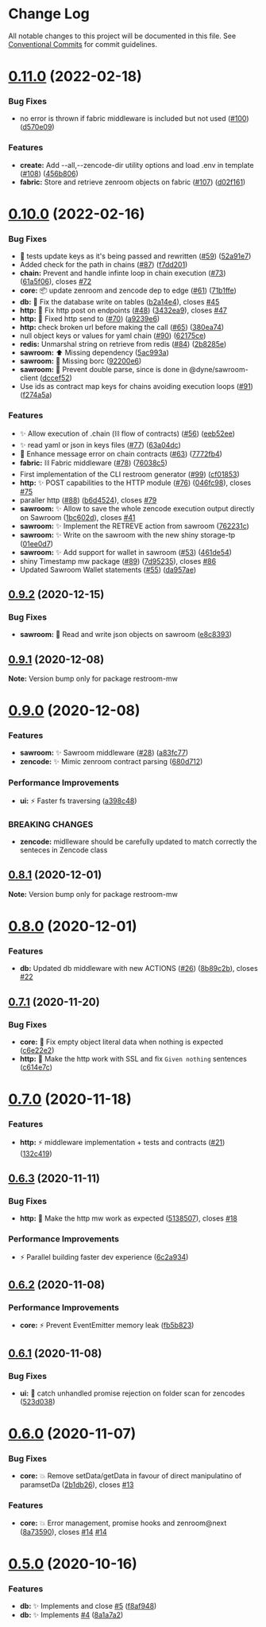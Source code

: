 # Change Log

All notable changes to this project will be documented in this file.
See [Conventional Commits](https://conventionalcommits.org) for commit guidelines.

# [0.11.0](https://github.com/dyne/restroom-mw/compare/v0.10.0...v0.11.0) (2022-02-18)


### Bug Fixes

* no error is thrown if fabric middleware is included but not used ([#100](https://github.com/dyne/restroom-mw/issues/100)) ([d570e09](https://github.com/dyne/restroom-mw/commit/d570e09fe969bda02e61fcdbed7005e83c7ac3a0))


### Features

* **create:** Add --all,--zencode-dir utility options and load .env in template ([#108](https://github.com/dyne/restroom-mw/issues/108)) ([456b806](https://github.com/dyne/restroom-mw/commit/456b806d045ceca04a4718c897be01a29b657cbb))
* **fabric:** Store and retrieve zenroom objects on fabric ([#107](https://github.com/dyne/restroom-mw/issues/107)) ([d02f161](https://github.com/dyne/restroom-mw/commit/d02f16135e1123b89bbdaa73a6529585c23c64d9))





# [0.10.0](https://github.com/dyne/restroom-mw/compare/v0.9.2...v0.10.0) (2022-02-16)


### Bug Fixes

* 🐛 tests update keys as it's being passed and rewritten ([#59](https://github.com/dyne/restroom-mw/issues/59)) ([52a91e7](https://github.com/dyne/restroom-mw/commit/52a91e7072b1a35f101d3aa8071e0d821dfb7fdc))
* Added check for the path in chains ([#87](https://github.com/dyne/restroom-mw/issues/87)) ([f7dd201](https://github.com/dyne/restroom-mw/commit/f7dd20129be2833f0877bf68a10d704d47f5a73e))
* **chain:** Prevent and handle infinte loop in chain execution ([#73](https://github.com/dyne/restroom-mw/issues/73)) ([61a5f06](https://github.com/dyne/restroom-mw/commit/61a5f06917d489fc8929d5d9f8cfc4586b1b96c3)), closes [#72](https://github.com/dyne/restroom-mw/issues/72)
* **core:** 📦 update zenroom and zencode dep to edge ([#61](https://github.com/dyne/restroom-mw/issues/61)) ([71b1ffe](https://github.com/dyne/restroom-mw/commit/71b1ffe640dbca546d85968afcc015a271e3f6e8))
* **db:** 🐛  Fix the database write on tables ([b2a14e4](https://github.com/dyne/restroom-mw/commit/b2a14e4e614518e078a7db66bd32653dd1f66498)), closes [#45](https://github.com/dyne/restroom-mw/issues/45)
* **http:** 🐛  Fix http post on endpoints ([#48](https://github.com/dyne/restroom-mw/issues/48)) ([3432ea9](https://github.com/dyne/restroom-mw/commit/3432ea95d25aec96f308cbde4674091de0b9fdd6)), closes [#47](https://github.com/dyne/restroom-mw/issues/47)
* **http:** 🐞 Fixed http send to ([#70](https://github.com/dyne/restroom-mw/issues/70)) ([a9239e6](https://github.com/dyne/restroom-mw/commit/a9239e64a887c2e41765490e114b200ff7d16f58))
* **http:** check broken url before making the call ([#65](https://github.com/dyne/restroom-mw/issues/65)) ([380ea74](https://github.com/dyne/restroom-mw/commit/380ea741446ee0a76192a95bb2b96f31ef6484fe))
* null object keys or values for yaml chain ([#90](https://github.com/dyne/restroom-mw/issues/90)) ([62175ce](https://github.com/dyne/restroom-mw/commit/62175ceff0dc6bf17cce7908177301ea6746bfc6))
* **redis:** Unmarshal string on retrieve from redis ([#84](https://github.com/dyne/restroom-mw/issues/84)) ([2b8285e](https://github.com/dyne/restroom-mw/commit/2b8285e3885d1a0df4d11909f59dab7ff514f669))
* **sawroom:** ⬆️  Missing dependency ([5ac993a](https://github.com/dyne/restroom-mw/commit/5ac993a41dac906560998ea999820cbbfeb07e69))
* **sawroom:** 🐛  Missing borc ([92200e6](https://github.com/dyne/restroom-mw/commit/92200e6eb7761f2ac3c1d75de861b70a89975539))
* **sawroom:** 🐛  Prevent double parse, since is done in @dyne/sawroom-client ([dccef52](https://github.com/dyne/restroom-mw/commit/dccef52c37657276bad1d805af336c8169ee4467))
* Use ids as contract map keys for chains avoiding execution loops ([#91](https://github.com/dyne/restroom-mw/issues/91)) ([f274a5a](https://github.com/dyne/restroom-mw/commit/f274a5a7b3987ea06eedcdf64a9d81453a7f6f9d))


### Features

* ✨ Allow execution of .chain (⛓ flow of contracts)  ([#56](https://github.com/dyne/restroom-mw/issues/56)) ([eeb52ee](https://github.com/dyne/restroom-mw/commit/eeb52eed5724dd8455a33d60d71c62d461cbd81f))
* ✨ read yaml or json in keys files ([#77](https://github.com/dyne/restroom-mw/issues/77)) ([63a04dc](https://github.com/dyne/restroom-mw/commit/63a04dc9d638fd20f656ad839d091826e26b519a))
* 📢   Enhance message error on chain contracts ([#63](https://github.com/dyne/restroom-mw/issues/63)) ([7772fb4](https://github.com/dyne/restroom-mw/commit/7772fb48499375f2d4c3e6385d73e3f96929f728))
* **fabric:** ⛓ Fabric middleware ([#78](https://github.com/dyne/restroom-mw/issues/78)) ([76038c5](https://github.com/dyne/restroom-mw/commit/76038c51d0d49e4bb6db966292a00b1d2ac44a4a))
* First implementation of the CLI restroom generator ([#99](https://github.com/dyne/restroom-mw/issues/99)) ([cf01853](https://github.com/dyne/restroom-mw/commit/cf01853d0ffdb171aaec34140217d95963fbd936))
* **http:** ✨  POST capabilities to the HTTP module ([#76](https://github.com/dyne/restroom-mw/issues/76)) ([046fc98](https://github.com/dyne/restroom-mw/commit/046fc98f0bf049c85ec59a4727349247d583cdb4)), closes [#75](https://github.com/dyne/restroom-mw/issues/75)
* paraller http ([#88](https://github.com/dyne/restroom-mw/issues/88)) ([b6d4524](https://github.com/dyne/restroom-mw/commit/b6d452486139e588ed3d6347627428168cd513b5)), closes [#79](https://github.com/dyne/restroom-mw/issues/79)
* **sawroom:** ✨  Allow to save the whole zencode execution output directly on Sawroom ([1bc602d](https://github.com/dyne/restroom-mw/commit/1bc602d083e2a99c76ecf3b4dec64c95f06f515f)), closes [#41](https://github.com/dyne/restroom-mw/issues/41)
* **sawroom:** ✨  Implement the RETREVE action from sawroom ([762231c](https://github.com/dyne/restroom-mw/commit/762231c899a5a48fa321fec71c632e78cdf10828))
* **sawroom:** ✨  Write on the sawroom with the new shiny storage-tp ([01ee0d7](https://github.com/dyne/restroom-mw/commit/01ee0d7325bd1fb5a1a3879b118d24dbdabdd0ed))
* **sawroom:** ✨ Add support for wallet in sawroom ([#53](https://github.com/dyne/restroom-mw/issues/53)) ([461de54](https://github.com/dyne/restroom-mw/commit/461de54cdaa60bc6ceeca8a9b25f568fca952b5b))
* shiny Timestamp mw package ([#89](https://github.com/dyne/restroom-mw/issues/89)) ([7d95235](https://github.com/dyne/restroom-mw/commit/7d952353fd830e92b05e83dfe5ee7cb734946559)), closes [#86](https://github.com/dyne/restroom-mw/issues/86)
* Updated Sawroom Wallet statements ([#55](https://github.com/dyne/restroom-mw/issues/55)) ([da957ae](https://github.com/dyne/restroom-mw/commit/da957aebf46d2eb01c39f4d55bfef2c7c10ae8be))





## [0.9.2](https://github.com/dyne/restroom-mw/compare/v0.9.1...v0.9.2) (2020-12-15)


### Bug Fixes

* **sawroom:** 🐛  Read and write json objects on sawroom ([e8c8393](https://github.com/dyne/restroom-mw/commit/e8c83938c64086af2ab5ca85b7c450487b355b1d))





## [0.9.1](https://github.com/dyne/restroom-mw/compare/v0.9.0...v0.9.1) (2020-12-08)

**Note:** Version bump only for package restroom-mw





# [0.9.0](https://github.com/dyne/restroom-mw/compare/v0.8.1...v0.9.0) (2020-12-08)


### Features

* **sawroom:** ✨  Sawroom middleware ([#28](https://github.com/dyne/restroom-mw/issues/28)) ([a83fc77](https://github.com/dyne/restroom-mw/commit/a83fc77736a90fea535d763c1f7899e1748d6cea))
* **zencode:** ✨  Mimic zenroom contract parsing ([680d712](https://github.com/dyne/restroom-mw/commit/680d71205cc1486fa05f12f637eceaadf0cb79c6))


### Performance Improvements

* **ui:** ⚡️  Faster fs traversing ([a398c48](https://github.com/dyne/restroom-mw/commit/a398c4805b7628e411fd14ae1db4abe15f22c41c))


### BREAKING CHANGES

* **zencode:** midlleware should be carefully updated to match correctly the senteces in Zencode class





## [0.8.1](https://github.com/dyne/restroom-mw/compare/v0.8.0...v0.8.1) (2020-12-01)

**Note:** Version bump only for package restroom-mw





# [0.8.0](https://github.com/dyne/restroom-mw/compare/v0.7.1...v0.8.0) (2020-12-01)


### Features

* **db:** Updated db middleware with new ACTIONS ([#26](https://github.com/dyne/restroom-mw/issues/26)) ([8b89c2b](https://github.com/dyne/restroom-mw/commit/8b89c2bc24606ab6d26de735547d35a750bf8c3f)), closes [#22](https://github.com/dyne/restroom-mw/issues/22)





## [0.7.1](https://github.com/dyne/restroom-mw/compare/v0.7.0...v0.7.1) (2020-11-20)


### Bug Fixes

* **core:** 🐛  Fix empty object literal data when nothing is expected ([c6e22e2](https://github.com/dyne/restroom-mw/commit/c6e22e2bffa814f6f6177c40acb61f3d4030c77b))
* **http:** 🐛 Make the http work with SSL and fix `Given nothing` sentences ([c614e7c](https://github.com/dyne/restroom-mw/commit/c614e7c94920e6230ff9b2f538148d711f5dbfaf))





# [0.7.0](https://github.com/dyne/restroom-mw/compare/v0.6.3...v0.7.0) (2020-11-18)


### Features

* **http:** :zap: middleware implementation + tests and contracts ([#21](https://github.com/dyne/restroom-mw/issues/21)) ([132c419](https://github.com/dyne/restroom-mw/commit/132c41935160e5d3ff7ba8641096796e219bdc9f))





## [0.6.3](https://github.com/dyne/restroom-mw/compare/v0.6.2...v0.6.3) (2020-11-11)


### Bug Fixes

* **http:** 🐛  Make the http mw work as expected ([5138507](https://github.com/dyne/restroom-mw/commit/5138507b1c8c08703ebbb7d6db76b9d45c64a814)), closes [#18](https://github.com/dyne/restroom-mw/issues/18)


### Performance Improvements

* ⚡️  Parallel building faster dev experience ([6c2a934](https://github.com/dyne/restroom-mw/commit/6c2a934aba83fc88c888078f183105d0531243fe))





## [0.6.2](https://github.com/dyne/restroom-mw/compare/v0.6.1...v0.6.2) (2020-11-08)


### Performance Improvements

* **core:** ⚡️  Prevent EventEmitter memory leak ([fb5b823](https://github.com/dyne/restroom-mw/commit/fb5b823272829273208f314c7bdae0c5c9be050b))





## [0.6.1](https://github.com/dyne/restroom-mw/compare/v0.6.0...v0.6.1) (2020-11-08)


### Bug Fixes

* **ui:** 🐛  catch unhandled promise rejection on folder scan for zencodes ([523d038](https://github.com/dyne/restroom-mw/commit/523d03811f61a9ba22801221b06b5260f8f3fc9c))





# [0.6.0](https://github.com/dyne/restroom-mw/compare/v0.5.0...v0.6.0) (2020-11-07)


### Bug Fixes

* **core:** 💥  Remove setData/getData in favour of direct manipulatino of paramsetDa ([2b1db26](https://github.com/dyne/restroom-mw/commit/2b1db26e3d6619606aea06a401d34688ef32e0ab)), closes [#13](https://github.com/dyne/restroom-mw/issues/13)


### Features

* **core:** 💥  Error management, promise hooks and zenroom@next ([8a73590](https://github.com/dyne/restroom-mw/commit/8a735900a8b7629bab45015a69ce82d3eee5ce09)), closes [#14](https://github.com/dyne/restroom-mw/issues/14) [#14](https://github.com/dyne/restroom-mw/issues/14)





# [0.5.0](https://github.com/dyne/restroom-mw/compare/v0.4.5...v0.5.0) (2020-10-16)


### Features

* **db:** ✨ Implements and close [#5](https://github.com/dyne/restroom-mw/issues/5) ([f8af948](https://github.com/dyne/restroom-mw/commit/f8af9488d0719d50796f1c613b91c2d32cd0f3c8))
* **db:** ✨ Implements [#4](https://github.com/dyne/restroom-mw/issues/4) ([8a1a7a2](https://github.com/dyne/restroom-mw/commit/8a1a7a2dc40fc05e8b6ea13bf9bd614cda34e8f2))
